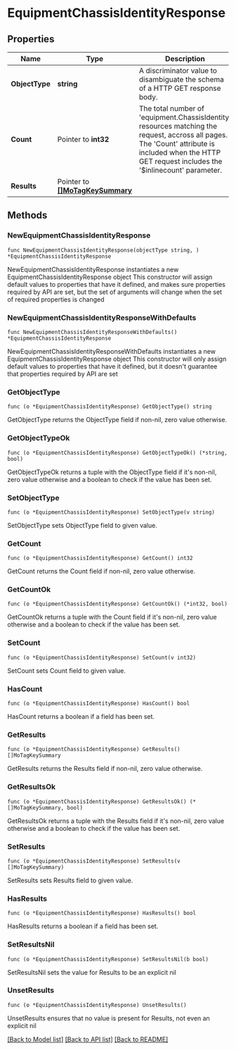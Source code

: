 # EquipmentChassisIdentityResponse

## Properties

Name | Type | Description | Notes
------------ | ------------- | ------------- | -------------
**ObjectType** | **string** | A discriminator value to disambiguate the schema of a HTTP GET response body. | 
**Count** | Pointer to **int32** | The total number of &#39;equipment.ChassisIdentity&#39; resources matching the request, accross all pages. The &#39;Count&#39; attribute is included when the HTTP GET request includes the &#39;$inlinecount&#39; parameter. | [optional] 
**Results** | Pointer to [**[]MoTagKeySummary**](MoTagKeySummary.md) |  | [optional] 

## Methods

### NewEquipmentChassisIdentityResponse

`func NewEquipmentChassisIdentityResponse(objectType string, ) *EquipmentChassisIdentityResponse`

NewEquipmentChassisIdentityResponse instantiates a new EquipmentChassisIdentityResponse object
This constructor will assign default values to properties that have it defined,
and makes sure properties required by API are set, but the set of arguments
will change when the set of required properties is changed

### NewEquipmentChassisIdentityResponseWithDefaults

`func NewEquipmentChassisIdentityResponseWithDefaults() *EquipmentChassisIdentityResponse`

NewEquipmentChassisIdentityResponseWithDefaults instantiates a new EquipmentChassisIdentityResponse object
This constructor will only assign default values to properties that have it defined,
but it doesn't guarantee that properties required by API are set

### GetObjectType

`func (o *EquipmentChassisIdentityResponse) GetObjectType() string`

GetObjectType returns the ObjectType field if non-nil, zero value otherwise.

### GetObjectTypeOk

`func (o *EquipmentChassisIdentityResponse) GetObjectTypeOk() (*string, bool)`

GetObjectTypeOk returns a tuple with the ObjectType field if it's non-nil, zero value otherwise
and a boolean to check if the value has been set.

### SetObjectType

`func (o *EquipmentChassisIdentityResponse) SetObjectType(v string)`

SetObjectType sets ObjectType field to given value.


### GetCount

`func (o *EquipmentChassisIdentityResponse) GetCount() int32`

GetCount returns the Count field if non-nil, zero value otherwise.

### GetCountOk

`func (o *EquipmentChassisIdentityResponse) GetCountOk() (*int32, bool)`

GetCountOk returns a tuple with the Count field if it's non-nil, zero value otherwise
and a boolean to check if the value has been set.

### SetCount

`func (o *EquipmentChassisIdentityResponse) SetCount(v int32)`

SetCount sets Count field to given value.

### HasCount

`func (o *EquipmentChassisIdentityResponse) HasCount() bool`

HasCount returns a boolean if a field has been set.

### GetResults

`func (o *EquipmentChassisIdentityResponse) GetResults() []MoTagKeySummary`

GetResults returns the Results field if non-nil, zero value otherwise.

### GetResultsOk

`func (o *EquipmentChassisIdentityResponse) GetResultsOk() (*[]MoTagKeySummary, bool)`

GetResultsOk returns a tuple with the Results field if it's non-nil, zero value otherwise
and a boolean to check if the value has been set.

### SetResults

`func (o *EquipmentChassisIdentityResponse) SetResults(v []MoTagKeySummary)`

SetResults sets Results field to given value.

### HasResults

`func (o *EquipmentChassisIdentityResponse) HasResults() bool`

HasResults returns a boolean if a field has been set.

### SetResultsNil

`func (o *EquipmentChassisIdentityResponse) SetResultsNil(b bool)`

 SetResultsNil sets the value for Results to be an explicit nil

### UnsetResults
`func (o *EquipmentChassisIdentityResponse) UnsetResults()`

UnsetResults ensures that no value is present for Results, not even an explicit nil

[[Back to Model list]](../README.md#documentation-for-models) [[Back to API list]](../README.md#documentation-for-api-endpoints) [[Back to README]](../README.md)


